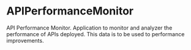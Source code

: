 # APIPerformanceMonitor
API Performance Monitor. Application to monitor and analyzer the performance of APIs deployed. 
This data is to be used to performance improvements. 
